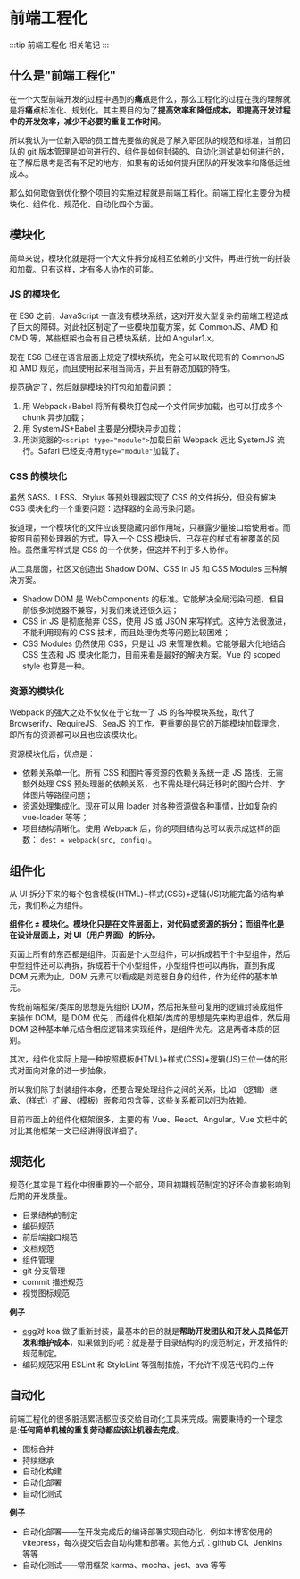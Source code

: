 # 前端工程化

:::tip
前端工程化 相关笔记
:::

## 什么是"前端工程化"

在一个大型前端开发的过程中遇到的**痛点**是什么，那么工程化的过程在我的理解就是将**痛点**标准化、规划化。其主要目的为了**提高效率和降低成本，即提高开发过程中的开发效率，减少不必要的重复工作时间**。

所以我认为一位新入职的员工首先要做的就是了解入职团队的规范和标准，当前团队的 git 版本管理是如何进行的、组件是如何封装的、自动化测试是如何进行的，在了解后思考是否有不足的地方，如果有的话如何提升团队的开发效率和降低运维成本。

那么如何取做到优化整个项目的实施过程就是前端工程化。前端工程化主要分为模块化、组件化、规范化、自动化四个方面。

## 模块化

简单来说，模块化就是将一个大文件拆分成相互依赖的小文件，再进行统一的拼装和加载。只有这样，才有多人协作的可能。

### JS 的模块化

在 ES6 之前，JavaScript 一直没有模块系统，这对开发大型复杂的前端工程造成了巨大的障碍。对此社区制定了一些模块加载方案，如 CommonJS、AMD 和 CMD 等，某些框架也会有自己模块系统，比如 Angular1.x。

现在 ES6 已经在语言层面上规定了模块系统，完全可以取代现有的 CommonJS 和 AMD 规范，而且使用起来相当简洁，并且有静态加载的特性。

规范确定了，然后就是模块的打包和加载问题：

1. 用 Webpack+Babel 将所有模块打包成一个文件同步加载，也可以打成多个 chunk 异步加载；
2. 用 SystemJS+Babel 主要是分模块异步加载；
3. 用浏览器的`<script type="module">`加载目前 Webpack 远比 SystemJS 流行。Safari 已经支持用`type="module"`加载了。

### CSS 的模块化

虽然 SASS、LESS、Stylus 等预处理器实现了 CSS 的文件拆分，但没有解决 CSS 模块化的一个重要问题：选择器的全局污染问题。

按道理，一个模块化的文件应该要隐藏内部作用域，只暴露少量接口给使用者。而按照目前预处理器的方式，导入一个 CSS 模块后，已存在的样式有被覆盖的风险。虽然重写样式是 CSS 的一个优势，但这并不利于多人协作。

从工具层面，社区又创造出 Shadow DOM、CSS in JS 和 CSS Modules 三种解决方案。

- Shadow DOM 是 WebComponents 的标准。它能解决全局污染问题，但目前很多浏览器不兼容，对我们来说还很久远；
- CSS in JS 是彻底抛弃 CSS，使用 JS 或 JSON 来写样式。这种方法很激进，不能利用现有的 CSS 技术，而且处理伪类等问题比较困难；
- CSS Modules 仍然使用 CSS，只是让 JS 来管理依赖。它能够最大化地结合 CSS 生态和 JS 模块化能力，目前来看是最好的解决方案。Vue 的 scoped style 也算是一种。

### 资源的模块化

Webpack 的强大之处不仅仅在于它统一了 JS 的各种模块系统，取代了 Browserify、RequireJS、SeaJS 的工作。更重要的是它的万能模块加载理念，即所有的资源都可以且也应该模块化。

资源模块化后，优点是：

- 依赖关系单一化。所有 CSS 和图片等资源的依赖关系统一走 JS 路线，无需额外处理 CSS 预处理器的依赖关系，也不需处理代码迁移时的图片合并、字体图片等路径问题；
- 资源处理集成化。现在可以用 loader 对各种资源做各种事情，比如复杂的 vue-loader 等等；
- 项目结构清晰化。使用 Webpack 后，你的项目结构总可以表示成这样的函数： `dest = webpack(src, config)`。

## 组件化

从 UI 拆分下来的每个包含模板(HTML)+样式(CSS)+逻辑(JS)功能完备的结构单元，我们称之为组件。

**组件化 ≠ 模块化。模块化只是在文件层面上，对代码或资源的拆分；而组件化是在设计层面上，对 UI（用户界面）的拆分。**

页面上所有的东西都是组件。页面是个大型组件，可以拆成若干个中型组件，然后中型组件还可以再拆，拆成若干个小型组件，小型组件也可以再拆，直到拆成 DOM 元素为止。DOM 元素可以看成是浏览器自身的组件，作为组件的基本单元。

传统前端框架/类库的思想是先组织 DOM，然后把某些可复用的逻辑封装成组件来操作 DOM，是 DOM 优先；而组件化框架/类库的思想是先来构思组件，然后用 DOM 这种基本单元结合相应逻辑来实现组件，是组件优先。这是两者本质的区别。

其次，组件化实际上是一种按照模板(HTML)+样式(CSS)+逻辑(JS)三位一体的形式对面向对象的进一步抽象。

所以我们除了封装组件本身，还要合理处理组件之间的关系，比如 （逻辑）继承、（样式）扩展、（模板）嵌套和包含等，这些关系都可以归为依赖。

目前市面上的组件化框架很多，主要的有 Vue、React、Angular。Vue 文档中的对比其他框架一文已经讲得很详细了。

## 规范化

规范化其实是工程化中很重要的一个部分，项目初期规范制定的好坏会直接影响到后期的开发质量。

- 目录结构的制定
- 编码规范
- 前后端接口规范
- 文档规范
- 组件管理
- git 分支管理
- commit 描述规范
- 视觉图标规范

**例子**

- [egg](https://eggjs.org/zh-cn/intro/index.html)对 koa 做了重新封装，最基本的目的就是**帮助开发团队和开发人员降低开发和维护成本**，如果做到的呢？就是基于目录结构的的规范制定，开发插件的规范制定。
- 编码规范采用 ESLint 和 StyleLint 等强制措施，不允许不规范代码的上传

## 自动化

前端工程化的很多脏活累活都应该交给自动化工具来完成。需要秉持的一个理念是:**任何简单机械的重复劳动都应该让机器去完成**。

- 图标合并
- 持续继承
- 自动化构建
- 自动化部署
- 自动化测试

**例子**

- 自动化部署——在开发完成后的编译部署实现自动化，例如本博客使用的 vitepress，每次提交后会自动构建和部署。其他方式：github CI、Jenkins 等等
- 自动化测试——常用框架 karma、mocha、jest、ava 等等
 
 
 <git-talk/>